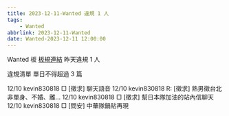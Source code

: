 ```yaml
---
title: 2023-12-11-Wanted 違規 1 人
tags:
    - Wanted
abbrlink: 2023-12-11-Wanted
date: Wanted-2023-12-11 12:00:00
---
```

Wanted 板 [板規連結](https://www.ptt.cc/bbs/Wanted/M.1608829773.A.D3B.html)
昨天違規 1 人
<!-- more -->

違規清單
單日不得超過 3 篇

12/10 kevin830818 □ [徵求] 聊天語音
12/10 kevin830818 R: [徵求] 熟男徵台北非單身、不婚、離…
12/10 kevin830818 □ [徵求] 幫日本隊加油的站內信聊天
12/10 kevin830818 □ [問安] 中華隊鍋貼再現